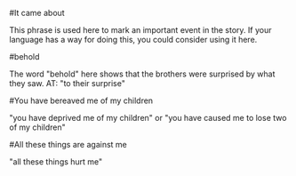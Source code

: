 #It came about

This phrase is used here to mark an important event in the story. If your language has a way for doing this, you could consider using it here.

#behold

The word "behold" here shows that the brothers were surprised by what they saw. AT: "to their surprise"

#You have bereaved me of my children

"you have deprived me of my children" or "you have caused me to lose two of my children"

#All these things are against me

"all these things hurt me"